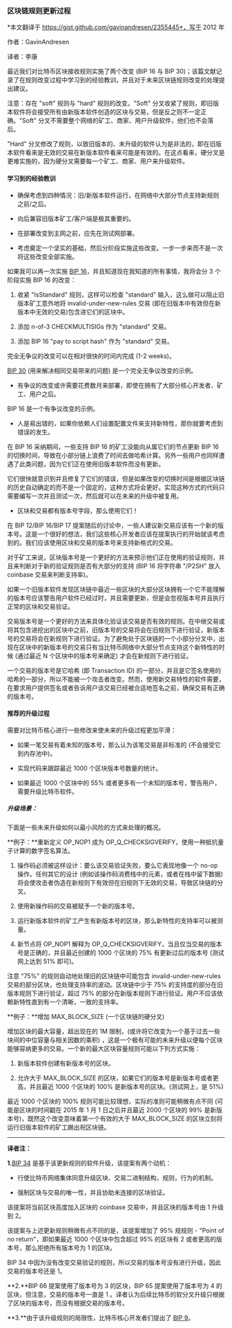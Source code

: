 ### 区块链规则更新过程

*本文翻译于 https://gist.github.com/gavinandresen/2355445*，写于 2012 年

作者：GavinAndresen

译者：李康

最近我们对比特币区块接收规则实施了两个改变 (BIP 16 与 BIP 30)；该篇文献记录了在规则改变过程中学习到的经验教训，并且对于未来区块链规则改变的处理提出建议。

注意：存在 "soft" 规则与 "hard" 规则的改变。"Soft" 分叉收紧了规则，即旧版本软件将会接受所有由新版本软件创造的区块与交易，但是反之则不一定正确。"Soft" 分叉不需要整个网络的矿工、商家、用户升级软件，他们也不会落后。

"Hard" 分叉修改了规则，以致旧版本的、未升级的软件认为是非法的，即在旧版本软件看来是无效的交易在新版本软件看来可能是有效的。在这点看来，硬分叉是更难实施的，因为硬分叉需要每一个矿工、商家、用户来升级软件。

#### 学习到的经验教训

- 确保考虑到四种情况：旧/新版本软件运行，在网络中大部分节点支持新规则之前/之后。

- 向后兼容旧版本矿工/客户端是极其重要的。

- 在部署改变到主网之前，应先在测试网部署。

- 考虑奠定一个坚实的基础，然后分阶段实施这些改变。一步一步来而不是一次将这些改变全部实施。

如果我可以再一次实施 [BIP 16](https://github.com/bitcoin/bips/blob/master/bip-0016.mediawiki)，并且知道现在我知道的所有事情，我将会分 3 个阶段实施 BIP 16 的改变：

1. 收紧 "IsStandard" 规则，这样可以检查 "standard" 输入，这么做可以阻止旧版本矿工意外地将 invalid-under-new-rules 交易 (即在旧版本中有效但在新版本中无效的交易)包含进它们的区块中。

2. 添加 n-of-3 CHECKMULTISIGs 作为 "standard" 交易。

3. 添加 BIP 16 "pay to script hash" 作为 "standard" 交易。

完全无争议的改变可以在相对很快的时间内完成 (1-2 weeks)。

[BIP 30](https://github.com/bitcoin/bips/blob/master/bip-0030.mediawiki) (用来解决相同交易带来的问题) 是一个完全无争议改变的示例。

- 有争议的改变或许需要花费数月来部署，即使在拥有了大部分核心开发者、矿工、用户之后。

BIP 16 是一个有争议改变的示例。

- 人是易出错的，如果你依赖人们设置配置文件来支持新特性，那你就要考虑到错误的发生。

在 BIP 16 采纳期间，一些支持 BIP 16 的矿工没能向从属它们的节点更新 BIP 16 的切换时间，导致在小部分链上浪费了时间去做哈希计算。另外一些用户也同样遭遇了此类问题，因为它们正在使用旧版本软件而没有更新。

它们很快就意识到并且修复了它们的错误，但是如果改变的切换时间是根据区块链的历史自动确定的而不是一个固定的，这种方式将会更好。实现这种方式的代码只需要编写一次并且测试一次，然后就可以在未来的升级中被复用。

- 区块和交易都有版本号字段，那么使用它们！

在 BIP 12/BIP 16/BIP 17 提案随后的讨论中，一些人建议新交易应该有一个新的版本号。这是一个很好的想法，我们这些核心开发者应该在提案执行的开始就该考虑到的。我们应该使用区块和交易的版本号来支持新格式的交易。

对于矿工来说，区块版本号是一个更好的方法来预示他们正在使用的验证规则，并且来判断对于新的验证规则是否有大部分的支持 (BIP 16 将字符串 "/P2SH" 放入 coinbase 交易来判断支持率)。

如果一个旧版本软件发现区块链中最近一些区块的大部分区块拥有一个它不能理解的版本号应该警告用户软件已经过时，并且需要更新，但是会忽视版本号并且执行正常的区块和交易验证。

交易版本号是一个更好的方法来具体化验证该交易是否有效的规则。在中继交易或将其包含进挖出的区块中之前，旧版本号的交易将会在旧规则下进行验证，新版本号的交易将会在新规则下进行验证。为了避免处于区块链的一个小部分分叉中，出现在区块中的新版本号的交易只有当比特币网络中大部分节点支持这个新特性的时候 (通过最近 N 个区块中的版本号来确定) 才会在新规则下进行验证。

一个交易的版本号是它哈希 (即 Transaction ID) 的一部分，并且是它签名使用的哈希的一部分，所以不能被一个攻击者改变。然而，使用新交易特性的软件需要，在要求用户提供签名或者告诉用户该交易已经被合适地签名之前，确保交易有正确的版本号。

#### 推荐的升级过程

需要对比特币核心进行一些修改来使未来的升级过程更加平滑：

- 如果一笔交易有着未知的版本号，那么认为该笔交易是非标准的 (不会接受它到内存池中)。

- 实现代码来跟踪最近 1000 个区块版本号数量的统计。

- 如果最近 1000 个区块中的 55% 或者更多有一个未知的版本号，警告用户，需要升级比特币软件。

##### 升级场景：

下面是一些未来升级如何以最小风险的方式来处理的概况。

**例子：**重新定义 OP_NOP1 成为 OP_Q_CHECKSIGVERIFY，使用一种抵抗量子计算的数字签名算法。

1. 操作码必须被这样设计：要么该交易验证失败，要么它表现地像一个 no-op 操作。任何其它的设计 (例如该操作码消费栈中的元素，或者在栈中留下数据) 将会使攻击者伪造在新规则下有效但在旧规则下无效的交易，导致区块链的分叉。

2. 使用新操作码的交易被赋予一个新的版本号。

3. 运行新版本软件的矿工产生有新版本号的区块，那么新特性的支持率可以被测量。

4. 新节点将 OP_NOP1 解释为 OP_Q_CHECKSIGVERIFY，当且仅当交易的版本号是正确的，并且最近创建的 1000 个区块的 75% 有更新过后的版本号 (测试网上达到 51% 即可)。

注意 "75%" 的规则自动地处理旧的区块链中可能包含 invalid-under-new-rules 交易的部分区块，也处理支持率的波动。区块链中少于 75% 的支持度的部分在旧版本规则下进行验证，超过 75% 的部分在新版本规则下进行验证。用户不应该依赖新特性直到有一个清晰，一致的支持率。

**例子：**增加 MAX_BLOCK_SIZE (一个区块链的硬分叉)

增加区块的最大容量，超出现在的 1M 限制，(或许将它改变为一个基于过去一些块间的中位容量与相关因数的乘积) ，这是一个极有可能的未来升级以便每个区块能够容纳更多的交易。一个新的最大区块容量规则可能以下列方式实施：

1. 新版本软件创建有新版本号的区块。

2. 允许大于 MAX_BLOCK_SIZE 的区块，如果它们的版本号是新版本号或者更高，并且最近 1000 个区块的 100% 是新版本号的区块。(测试网上，是 51%)

最近 1000 个区块的 100% 规则可能比较理想，实际的准则可能稍微有点不同 (可能是区块的时间戳在 2015 年 1 月 1 日之后并且最近 2000 个区块的 99% 是新版本号)，既然这个改变意味着第一个有效的大于 MAX_BLOCK_SIZE 的区块立刻将运行旧版本软件的矿工踢出祝区块链。

---

**译者注：**

**1.**[BIP 34](https://github.com/bitcoin/bips/blob/master/bbip-0034.mediawiki) 是基于该更新规则的软件升级，该提案有两个动机：

  - 行使比特币网络集体同意升级区块、交易二进制结构，规则，行为的机制。

  - 强制区块与交易的唯一性，并且协助未连接的区块验证。

该提案将当前区块高度加入区块的 coinbase 交易中，并且区块的版本号由 1 升级到 2。

 该提案与上述更新规则稍微有点不同的是，该提案增加了 95% 规规则 - "Point of no return"，即如果最近 1000 个区块中包含超过 95% 的区块有 2 或者更高的版本号，那么拒绝所有版本号为 1 的区块。

 BIP 34 中因为没有改变交易验证的规则，所以交易的版本号没有进行升级，因此交易的版本号还是 1。

 **2.**BIP 66 提案使用了版本号为 3 的区块，BIP 65 提案使用了版本号为 4 的区块，但注意，交易的版本号一直是 1 。译者认为后续比特币的软分叉升级只根据了区块的版本号，而没有根据交易的版本号。

 **3.**由于该升级规则的局限性，比特币核心开发者们提出了 [BIP 9](https://github.com/bitcoin/bips/blob/master/bip-0009.mediawiki)。
